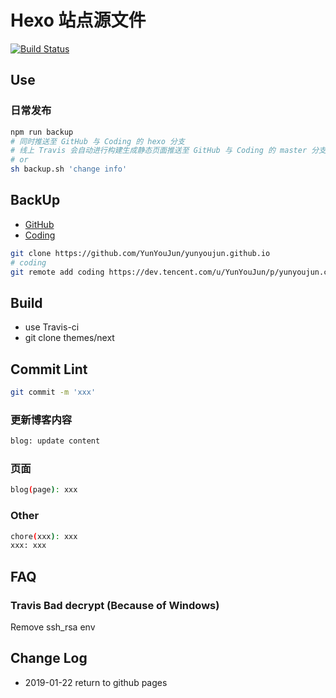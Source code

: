 # Hexo 站点源文件

[![Build Status](https://www.travis-ci.org/YunYouJun/yunyoujun.github.io.svg?branch=hexo)](https://www.travis-ci.org/YunYouJun/yunyoujun.github.io)

## Use

### 日常发布

```sh
npm run backup
# 同时推送至 GitHub 与 Coding 的 hexo 分支
# 线上 Travis 会自动进行构建生成静态页面推送至 GitHub 与 Coding 的 master 分支
# or
sh backup.sh 'change info'
```

## BackUp

- [GitHub](https://github.com/YunYouJun/yunyoujun.github.io)
- [Coding](https://git.dev.tencent.com/YunYouJun/yunyoujun.coding.me.git)

```sh
git clone https://github.com/YunYouJun/yunyoujun.github.io
# coding
git remote add coding https://dev.tencent.com/u/YunYouJun/p/yunyoujun.coding.me
```

## Build

- use Travis-ci
- git clone themes/next

## Commit Lint

```sh
git commit -m 'xxx'
```

### 更新博客内容

```sh
blog: update content
```

### 页面

```sh
blog(page): xxx
```

### Other

```sh
chore(xxx): xxx
xxx: xxx
```

## FAQ

### Travis Bad decrypt (Because of Windows)

Remove ssh_rsa env

## Change Log

- 2019-01-22 return to github pages